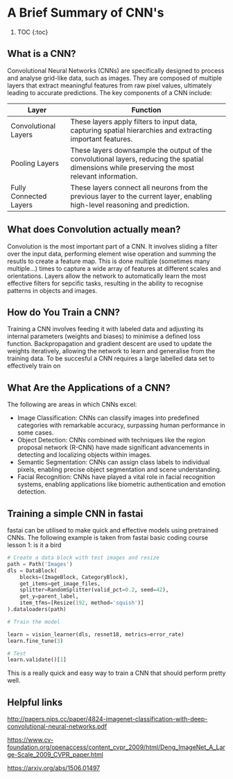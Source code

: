 # A Brief Summary of CNN's
1. TOC
{:toc}
## What is a CNN?
Convolutional Neural Networks (CNNs) are specifically designed to process and analyse grid-like data, such as images. They are composed of multiple layers that extract meaningful features from raw pixel values, ultimately leading to accurate predictions. The key components of a CNN include:

| Layer | Function |
|-|-|
| Convolutional Layers | These layers apply filters to input data, capturing spatial hierarchies and extracting important features. |
| Pooling Layers | These layers downsample the output of the convolutional layers, reducing the spatial dimensions while preserving the most relevant information. |
| Fully Connected Layers | These layers connect all neurons from the previous layer to the current layer, enabling high-level reasoning and prediction. |

## What does Convolution actually mean?
Convolution is the most important part of a CNN. It involves sliding a filter over the input data, performing element wise operation and summing the resutls to create a feature map. This is done multiple (sometimes many multiple...) times to capture a wide array of features at different scales and orientations. Layers allow the network to automatically learn the most effective filters for sepcific tasks, resulting in the ability to recognise patterns in objects and images.

## How do You Train a CNN?
Training a CNN involves feeding it with labeled data and adjusting its internal parameters (weights and biases) to minimise a defined loss function. Backpropagation and gradient descent are used to update the weights iteratively, allowing the network to learn and generalise from the training data. To be succesful a CNN requires a large labelled data set to effectively train on

## What Are the Applications of a CNN?
The following are areas in which CNNs excel:
- Image Classification: CNNs can classify images into predefined categories with remarkable accuracy, surpassing human performance in some cases.
- Object Detection: CNNs combined with techniques like the region proposal network (R-CNN) have made significant advancements in detecting and localizing objects within images.
- Semantic Segmentation: CNNs can assign class labels to individual pixels, enabling precise object segmentation and scene understanding.
- Facial Recognition: CNNs have played a vital role in facial recognition systems, enabling applications like biometric authentication and emotion detection.

## Training a simple CNN in fastai
fastai can be utilised to make quick and effective models using pretrained CNNs. The following example is taken from fastai basic coding course lesson 1: is it a bird

```python
# Create a data block with test images and resize
path = Path('Images')
dls = DataBlock(
    blocks=(ImageBlock, CategoryBlock), 
    get_items=get_image_files, 
    splitter=RandomSplitter(valid_pct=0.2, seed=42),
    get_y=parent_label,
    item_tfms=[Resize(192, method='squish')]
).dataloaders(path)

# Train the model

learn = vision_learner(dls, resnet18, metrics=error_rate)
learn.fine_tune(3)

# Test
learn.validate()[1]
```
This is a really quick and easy way to train a CNN that should perform pretty well.

## Helpful links
http://papers.nips.cc/paper/4824-imagenet-classification-with-deep-convolutional-neural-networks.pdf

https://www.cv-foundation.org/openaccess/content_cvpr_2009/html/Deng_ImageNet_A_Large-Scale_2009_CVPR_paper.html

https://arxiv.org/abs/1506.01497
